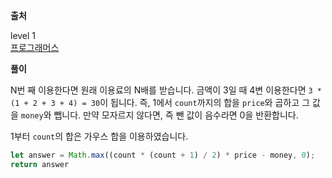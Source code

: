 **출처**

level 1   
[프로그래머스](https://programmers.co.kr/learn/courses/30/lessons/82612)

**풀이**

N번 째 이용한다면 원래 이용료의 N배를 받습니다. 금액이 3일 때 4변 이용한다면 `3 * (1 + 2 + 3 + 4) = 30`이 됩니다. 즉, 1에서 `count`까지의 합을 `price`와 곱하고 그 값을 `money`와 뺍니다. 만약 모자르지 않다면, 즉 뺀 값이 음수라면 0을 반환합니다.

1부터 `count`의 합은 가우스 합을 이용하였습니다.

```js
let answer = Math.max((count * (count + 1) / 2) * price - money, 0);
return answer
```